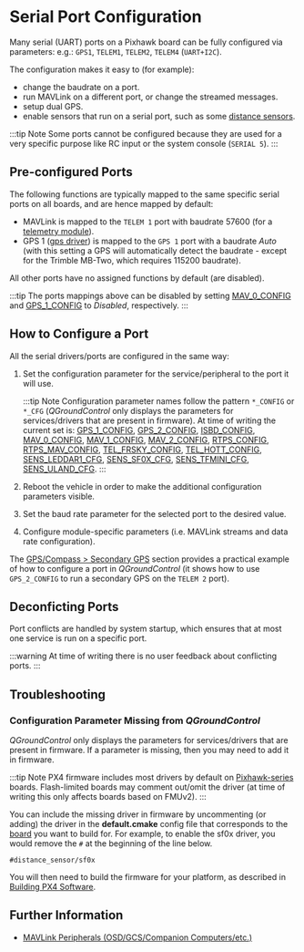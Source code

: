 # Serial Port Configuration

Many serial (UART) ports on a Pixhawk board can be fully configured via parameters: e.g.: `GPS1`, `TELEM1`, `TELEM2`, `TELEM4` (`UART+I2C`).

The configuration makes it easy to (for example):
- change the baudrate on a port.
- run MAVLink on a different port, or change the streamed messages.
- setup dual GPS.
- enable sensors that run on a serial port, such as some [distance sensors](../sensor/rangefinders.md).

:::tip Note
Some ports cannot be configured because they are used for a very specific purpose like RC input or the system console (`SERIAL 5`).
:::

<span id="default_port_mapping"></span>
## Pre-configured Ports

The following functions are typically mapped to the same specific serial ports on all boards, and are hence mapped by default:

- MAVLink is mapped to the `TELEM 1` port with baudrate 57600 (for a [telemetry module](../telemetry/README.md)).
- GPS 1 ([gps driver](../modules/modules_driver.md#gps)) is mapped to the `GPS 1` port with a baudrate *Auto* (with this setting a GPS will automatically detect the baudrate - except for the Trimble MB-Two, which requires 115200 baudrate).

All other ports have no assigned functions by default (are disabled).

:::tip
The ports mappings above can be disabled by setting [MAV_0_CONFIG](../advanced_config/parameter_reference.md#MAV_0_CONFIG) and [GPS_1_CONFIG](../advanced_config/parameter_reference.md#GPS_1_CONFIG) to *Disabled*, respectively.
:::


## How to Configure a Port

All the serial drivers/ports are configured in the same way:
1. Set the configuration parameter for the service/peripheral to the port it will use.

   :::tip Note
   Configuration parameter names follow the pattern `*_CONFIG` or `*_CFG` (*QGroundControl* only displays the parameters for services/drivers that are present in firmware).
     At time of writing the current set is: [GPS_1_CONFIG](../advanced_config/parameter_reference.md#GPS_1_CONFIG), [GPS_2_CONFIG](../advanced_config/parameter_reference.md#GPS_2_CONFIG), [ISBD_CONFIG](../advanced_config/parameter_reference.md#ISBD_CONFIG), [MAV_0_CONFIG](../advanced_config/parameter_reference.md#MAV_0_CONFIG), [MAV_1_CONFIG](../advanced_config/parameter_reference.md#MAV_1_CONFIG), [MAV_2_CONFIG](../advanced_config/parameter_reference.md#MAV_2_CONFIG), [RTPS_CONFIG](../advanced_config/parameter_reference.md#RTPS_CONFIG), [RTPS_MAV_CONFIG](../advanced_config/parameter_reference.md#RTPS_MAV_CONFIG), [TEL_FRSKY_CONFIG](../advanced_config/parameter_reference.md#TEL_FRSKY_CONFIG), [TEL_HOTT_CONFIG](../advanced_config/parameter_reference.md#TEL_HOTT_CONFIG), [SENS_LEDDAR1_CFG](../advanced_config/parameter_reference.md#SENS_LEDDAR1_CFG), [SENS_SF0X_CFG](../advanced_config/parameter_reference.md#SENS_SF0X_CFG), [SENS_TFMINI_CFG](../advanced_config/parameter_reference.md#SENS_TFMINI_CFG), [SENS_ULAND_CFG](../advanced_config/parameter_reference.md#SENS_ULAND_CFG).
   :::
1. Reboot the vehicle in order to make the additional configuration parameters visible.
1. Set the baud rate parameter for the selected port to the desired value.
1. Configure module-specific parameters (i.e. MAVLink streams and data rate configuration).

The [GPS/Compass > Secondary GPS](../gps_compass/README.md#dual_gps) section provides a practical example of how to configure a port in *QGroundControl* (it shows how to use `GPS_2_CONFIG` to run a secondary GPS on the `TELEM 2` port).


## Deconficting Ports

Port conflicts are handled by system startup, which ensures that at most one service is run on a specific port.

:::warning
At time of writing there is no user feedback about conflicting ports.
:::


## Troubleshooting

<span id="parameter_not_in_firmware"></span>
### Configuration Parameter Missing from *QGroundControl*

*QGroundControl* only displays the parameters for services/drivers that are present in firmware.
If a parameter is missing, then you may need to add it in firmware.

:::tip Note
PX4 firmware includes most drivers by default on [Pixhawk-series](../flight_controller/pixhawk_series.md) boards.
Flash-limited boards may comment out/omit the driver (at time of writing this only affects boards based on FMUv2).
:::

You can include the missing driver in firmware by uncommenting (or adding) the driver in the **default.cmake** config file that corresponds to the [board](https://github.com/PX4/PX4-Autopilot/tree/master/boards/px4) you want to build for. 
For example, to enable the sf0x driver, you would remove the `#` at the beginning of the line below.
```
#distance_sensor/sf0x
```

You will then need to build the firmware for your platform, as described in [Building PX4 Software](../dev_setup/building_px4.md).


## Further Information

* [MAVLink Peripherals (OSD/GCS/Companion Computers/etc.)](../peripherals/mavlink_peripherals.md)
